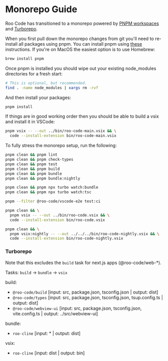# Monorepo Guide

Roo Code has transitioned to a monorepo powered by [PNPM workspaces](https://pnpm.io/workspaces) and [Turborepo](https://turborepo.com).

When you first pull down the monorepo changes from git you'll need to re-install all packages using pnpm. You can install pnpm using [these](https://pnpm.io/installation) instructions. If you're on MacOS the easiest option is to use Homebrew:

```sh
brew install pnpm
```

Once pnpm is installed you should wipe out your existing node_modules directories for a fresh start:

```sh
# This is optional, but recommended.
find . -name node_modules | xargs rm -rvf
```

And then install your packages:

```sh
pnpm install
```

If things are in good working order then you should be able to build a vsix and install it in VSCode:

```sh
pnpm vsix -- --out ../bin/roo-code-main.vsix && \
  code --install-extension bin/roo-code-main.vsix
```

To fully stress the monorepo setup, run the following:

```sh
pnpm clean && pnpm lint
pnpm clean && pnpm check-types
pnpm clean && pnpm test
pnpm clean && pnpm build
pnpm clean && pnpm bundle
pnpm clean && pnpm bundle:nightly

pnpm clean && pnpm npx turbo watch:bundle
pnpm clean && pnpm npx turbo watch:tsc

pnpm --filter @roo-code/vscode-e2e test:ci

pnpm clean && \
  pnpm vsix -- --out ../bin/roo-code.vsix && \
  code --install-extension bin/roo-code.vsix

pnpm clean && \
  pnpm vsix:nightly -- --out ../../../bin/roo-code-nightly.vsix && \
  code --install-extension bin/roo-code-nightly.vsix
```

### Turborepo

Note that this excludes the `build` task for next.js apps (@roo-code/web-\*).

Tasks: `build` -> `bundle` -> `vsix`

build:

- `@roo-code/build` [input: src, package.json, tsconfig.json | output: dist]
- `@roo-code/types` [input: src, package.json, tsconfig.json, tsup.config.ts | output: dist]
- `@roo-code/webview-ui` [input: src, package.json, tsconfig.json, vite.config.ts | output: ../src/webview-ui]

bundle:

- `roo-cline` [input: * | output: dist]

vsix:

- `roo-cline` [input: dist | output: bin]
